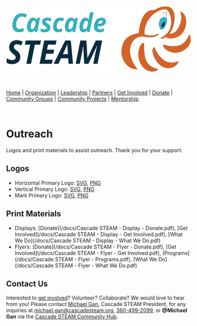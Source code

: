 <style>
  .header {
	display: none;
  }
  .footer {
	display: none;
  }
</style>

<p align="center"><img src="/assets/images/Cascade_STEAM_horizontal_logo_primary.svg" width="600" height="178" /></p>

<br>

[Home](/) | [Organization](/organization) | [Leadership](/leadership) | [Partners](/partners) | [Get Involved](/get-involved) | [Donate](/donate) | [Community Groups](/community-groups) | [Community Projects](/community-projects) | [Mentorship](/mentorship)

<br>

# Outreach

Logos and print materials to assist outreach. Thank you for your support.

## Logos

- Horizontal Primary Logo: [SVG](/assets/images/Cascade_STEAM_horizontal_logo_primary.svg), [PNG](/assets/images/Cascade_STEAM_horizontal_logo_primary.png)
- Vertical Primary Logo: [SVG](/assets/images/Cascade_STEAM_vertical_logo_primary.svg), [PNG](/assets/images/Cascade_STEAM_vertical_logo_primary.png)
- Mark Primary Logo: [SVG](/assets/images/Cascade_STEAM_mark_primary.svg), [PNG](/assets/images/Cascade_STEAM_mark_primary.png)

## Print Materials

- Displays: [Donate](/docs/Cascade STEAM - Display - Donate.pdf), [Get Involved](/docs/Cascade STEAM - Display - Get Involved.pdf), [What We Do](/docs/Cascade STEAM - Display - What We Do.pdf)
- Flyers: [Donate](/docs/Cascade STEAM - Flyer - Donate.pdf), [Get Involved](/docs/Cascade STEAM - Flyer - Get Involved.pdf), [Programs](/docs/Cascade STEAM - Flyer - Programs.pdf), [What We Do](/docs/Cascade STEAM - Flyer - What We Do.pdf)

## Contact Us

Interested to [get involved](/get-involved)? Volunteer? Collaborate? We would love to hear from you! Please contact [Michael Gan](https://www.linkedin.com/in/michaelbgan), Cascade STEAM President, for any inquiries at [michael.gan@cascadesteam.org](mailto:michael.gan@cascadesteam.org), [360-499-2099](tel:3604992099), or **@Michael Gan** via the [Cascade STEAM Community Hub](http://hub.cascadesteam.org).
